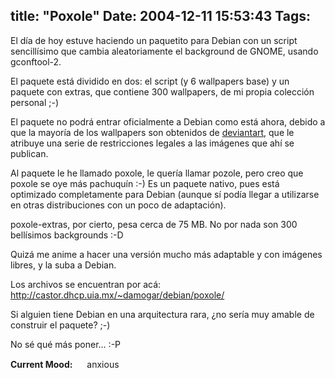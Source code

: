 title: "Poxole"
Date: 2004-12-11 15:53:43
Tags: 
---
<p>El día de hoy estuve haciendo un paquetito para Debian con un script sencillísimo que cambia aleatoriamente el background de GNOME, usando gconftool-2.</p>

<p>El paquete está dividido en dos: el script (y 6 wallpapers base) y un paquete con extras, que contiene 300 wallpapers, de mi propia colección personal ;-)</p>

<p>El paquete no podrá entrar oficialmente a Debian como está ahora, debido a que la mayoría de los wallpapers son obtenidos de <a href="http://www.deviantart.com/">deviantart</a>, que le atribuye una serie de restricciones legales a las imágenes que ahí se publican.</p>

<p>Al paquete le he llamado poxole, le quería llamar pozole, pero creo que poxole se oye más pachuquín :-) Es un paquete nativo, pues está optimizado completamente para Debian (aunque sí podía llegar a utilizarse en otras distribuciones con un poco de adaptación).</p>

<p>poxole-extras, por cierto, pesa cerca de 75&#160;MB. No por nada son 300 bellísimos backgrounds :-D</p>

<p>Quizá me anime a hacer una versión mucho más adaptable y con imágenes libres, y la suba a Debian.</p>

<p>Los archivos se encuentran por acá:<br/><a href="http://castor.dhcp.uia.mx/%7Edamogar/debian/poxole/"><a href="http://castor.dhcp.uia.mx/~damogar/debian/poxole/">http://castor.dhcp.uia.mx/~damogar/debian/poxole/</a></a></p>

<p>Si alguien tiene Debian en una arquitectura rara, ¿no sería muy amable de construir el paquete? ;-)</p>

<p>No sé qué más poner&#8230; :-P</p>

<p><strong>Current Mood:</strong> <img width="15" height="15" src="http://stat.livejournal.com/img/mood/growf/smileys/worried.gif"/> anxious</p>
